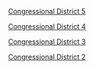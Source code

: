 [Congressional District 5](./CD_5/leaflet/index.html)

[Congressional District 4](./CD_4/CD_4_leaflet/index.html)

[Congressional District 3](./CD_3/leaflet2/index.html)

[Congressional District 2](./CD_2/leaflet/index.html) 
